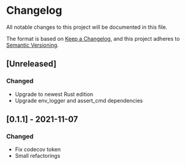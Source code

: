 # Changelog
All notable changes to this project will be documented in this file.

The format is based on [Keep a Changelog](https://keepachangelog.com/en/1.0.0/),
and this project adheres to [Semantic Versioning](https://semver.org/spec/v2.0.0.html).

## [Unreleased]
### Changed
- Upgrade to newest Rust edition
- Upgrade env_logger and assert_cmd dependencies

## [0.1.1] - 2021-11-07
### Changed
- Fix codecov token
- Small refactorings
